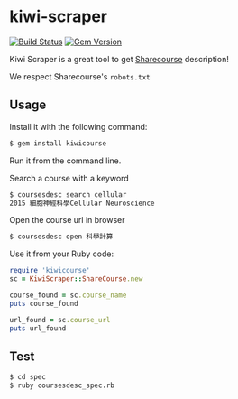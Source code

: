 # kiwi-scraper

[![Build Status](https://travis-ci.org/Kiwi-Learn/kiwi-scraper.svg?branch=master)](https://travis-ci.org/Kiwi-Learn/kiwi-scraper)
[![Gem Version](https://badge.fury.io/rb/kiwicourse.svg)](https://badge.fury.io/rb/kiwicourse)

Kiwi Scraper is a great tool to get [Sharecourse](http://sharecourse.net/sharecourse/general/home/) description!

We respect Sharecourse's `robots.txt`

## Usage

Install it with the following command:
```sh
$ gem install kiwicourse
```

Run it from the command line.

Search a course with a keyword
```sh
$ coursesdesc search cellular
2015 細胞神經科學Cellular Neuroscience
```

Open the course url in browser
```sh
$ coursesdesc open 科學計算
```


Use it from your Ruby code:
````ruby
require 'kiwicourse'
sc = KiwiScraper::ShareCourse.new

course_found = sc.course_name
puts course_found

url_found = sc.course_url
puts url_found

````

## Test

```sh
$ cd spec
$ ruby coursesdesc_spec.rb
```

